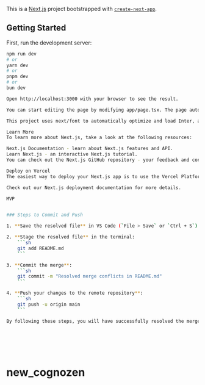 This is a [Next.js](https://nextjs.org/) project bootstrapped with [`create-next-app`](https://github.com/vercel/next.js/tree/canary/packages/create-next-app).

## Getting Started

First, run the development server:

````bash
npm run dev
# or
yarn dev
# or
pnpm dev
# or
bun dev

Open http://localhost:3000 with your browser to see the result.

You can start editing the page by modifying app/page.tsx. The page auto-updates as you edit the file.

This project uses next/font to automatically optimize and load Inter, a custom Google Font.

Learn More
To learn more about Next.js, take a look at the following resources:

Next.js Documentation - learn about Next.js features and API.
Learn Next.js - an interactive Next.js tutorial.
You can check out the Next.js GitHub repository - your feedback and contributions are welcome!

Deploy on Vercel
The easiest way to deploy your Next.js app is to use the Vercel Platform from the creators of Next.js.

Check out our Next.js deployment documentation for more details.

MVP


### Steps to Commit and Push

1. **Save the resolved file** in VS Code (`File > Save` or `Ctrl + S`).

2. **Stage the resolved file** in the terminal:
    ```sh
    git add README.md
    ```

3. **Commit the merge**:
    ```sh
    git commit -m "Resolved merge conflicts in README.md"
    ```

4. **Push your changes to the remote repository**:
    ```sh
    git push -u origin main
    ```

By following these steps, you will have successfully resolved the merge conflict, committed the changes, and pushed your code to GitHub. This ensures that your `README.md` is comprehensive and your repository is ready for deployment.







````
# new_cognozen
